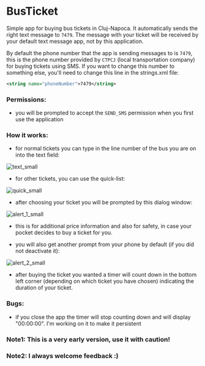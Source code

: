 # BusTicket
Simple app for buying bus tickets in Cluj-Napoca. It automatically sends the right text message to `7479`. The message with your ticket will be received by your default text message app, not by this application.

By default the phone number that the app is sending messages to is `7479`, this is the phone number provided by `CTPCJ` (local transportation company) for buying tickets using SMS. If you want to change this number to something else, you'll need to change this line in the strings.xml file:

```xml
<string name="phoneNumber">7479</string>
```

### Permissions:
- you will be prompted to accept the `SEND_SMS` permission when you first use the application

### How it works:
- for normal tickets you can type in the line number of the bus you are on into the text field:

![text_small](https://cloud.githubusercontent.com/assets/15666137/26754718/9140d6a2-4888-11e7-9c2d-78b4cac6811b.png)
- for other tickets, you can use the quick-list:

![quick_small](https://cloud.githubusercontent.com/assets/15666137/26754726/b13daa48-4888-11e7-9b46-22cdf3c587f1.png)
- after choosing your ticket you will be prompted by this dialog window:

![alert_1_small](https://cloud.githubusercontent.com/assets/15666137/26754730/e38a29ae-4888-11e7-8012-0c7187856a26.png)
- this is for additional price information and also for safety, in case your pocket decides to buy a ticket for you.

- you will also get another prompt from your phone by default (if you did not deactivate it):

![alert_2_small](https://cloud.githubusercontent.com/assets/15666137/26754731/e4a2af78-4888-11e7-9600-aea5aad4e262.png)
- after buying the ticket you wanted a timer will count down in the bottom left corner (depending on which ticket you have chosen) indicating the duration of your ticket.


### Bugs:
- if you close the app the timer will stop counting down and will display "00:00:00". I'm working on it to make it persistent

### Note1: This is a very early version, use it with caution! 
### Note2: I always welcome feedback :)